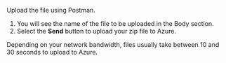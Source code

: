Upload the file using Postman.

1. You will see the name of the file to be uploaded in the Body section.
1. Select the **Send** button to upload your zip file to Azure.
 
Depending on your network bandwidth, files usually take between 10 and 30 seconds to upload to Azure.